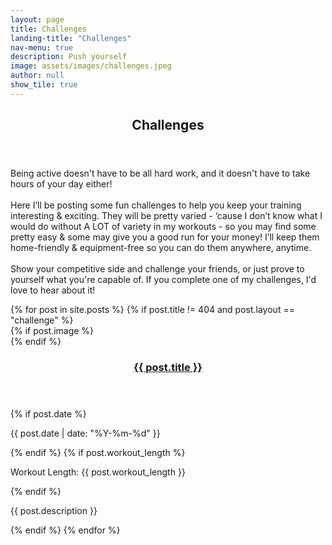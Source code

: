 ```yaml
---
layout: page
title: Challenges
landing-title: "Challenges"
nav-menu: true
description: Push yourself
image: assets/images/challenges.jpeg
author: null
show_tile: true
---
```

<div id="main">
    <section id="one">
        <div class="inner">
            <header class="major">
                <h1>Challenges</h1>
            </header>
            <p>Being active doesn't have to be all hard work, and it doesn't have to take hours of your day either!<br /><br />
            Here I’ll be posting some fun challenges to help you keep your training interesting & exciting. They will be pretty varied - ‘cause I don’t know what I would do without A LOT of variety in my workouts - so you may find some pretty easy & some may give you a good run for your money! I’ll keep them home-friendly & equipment-free so you can do them anywhere, anytime.<br /><br />
            Show your competitive side and challenge your friends, or just prove to yourself what you're capable of. If you complete one of my challenges, I'd love to hear about it!
            </p>
        </div>
    </section>
    <section id="two" class="spotlights">
        {% for post in site.posts %}
            {% if post.title != 404 and post.layout == "challenge" %}
                <section>
                    {% if post.image %}
                    <a href="{{ post.url }}" class="image"><div class="image"><img src="{% link assets/images/{{ post.image }} %}" alt="" /></div></a>
                    {% endif %}
                    <div class="content">
                    <div class="inner">
                        <header class="minor">
                            <h1><a href="{{ post.url }}">{{ post.title }}</a></h1>
                        </header>
                        <span class="subheading">
                            {% if post.date %}
                            <p class="post-date italic">{{ post.date | date: "%Y-%m-%d" }}</p>
                            {% endif %}
                            <span class="post-info">
                                {% if post.workout_length %}
                                <p>Workout Length: {{ post.workout_length }}</p>
                                {% endif %}
                            </span>
                        </span>
                        <p>{{ post.description }}</p>
                    </div>
                    </div>
                </section>
            {% endif %}
        {% endfor %}
    </section>
</div>
